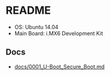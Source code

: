 # README

* OS: Ubuntu 14.04
* Main Board: i.MX6 Development Kit

## Docs

* [docs/0001_U-Boot_Secure_Boot.md](docs/0001_U-Boot_Secure_Boot.md)
